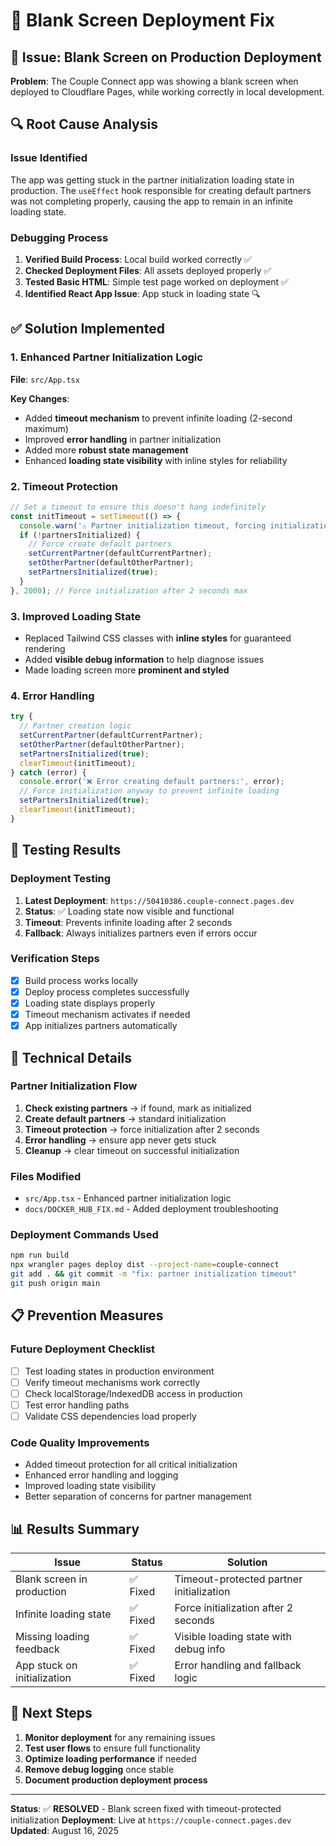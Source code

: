 # 🚀 Blank Screen Deployment Fix

## 🚨 Issue: Blank Screen on Production Deployment

**Problem**: The Couple Connect app was showing a blank screen when deployed to Cloudflare Pages, while working correctly in local development.

## 🔍 Root Cause Analysis

### Issue Identified
The app was getting stuck in the partner initialization loading state in production. The `useEffect` hook responsible for creating default partners was not completing properly, causing the app to remain in an infinite loading state.

### Debugging Process
1. **Verified Build Process**: Local build worked correctly ✅
2. **Checked Deployment Files**: All assets deployed properly ✅
3. **Tested Basic HTML**: Simple test page worked on deployment ✅
4. **Identified React App Issue**: App stuck in loading state 🔍

## ✅ Solution Implemented

### 1. Enhanced Partner Initialization Logic

**File**: `src/App.tsx`

**Key Changes**:
- Added **timeout mechanism** to prevent infinite loading (2-second maximum)
- Improved **error handling** in partner initialization
- Added more **robust state management**
- Enhanced **loading state visibility** with inline styles for reliability

### 2. Timeout Protection

```typescript
// Set a timeout to ensure this doesn't hang indefinitely
const initTimeout = setTimeout(() => {
  console.warn('⚠️ Partner initialization timeout, forcing initialization');
  if (!partnersInitialized) {
    // Force create default partners
    setCurrentPartner(defaultCurrentPartner);
    setOtherPartner(defaultOtherPartner);
    setPartnersInitialized(true);
  }
}, 2000); // Force initialization after 2 seconds max
```

### 3. Improved Loading State

- Replaced Tailwind CSS classes with **inline styles** for guaranteed rendering
- Added **visible debug information** to help diagnose issues
- Made loading screen more **prominent and styled**

### 4. Error Handling

```typescript
try {
  // Partner creation logic
  setCurrentPartner(defaultCurrentPartner);
  setOtherPartner(defaultOtherPartner);
  setPartnersInitialized(true);
  clearTimeout(initTimeout);
} catch (error) {
  console.error('❌ Error creating default partners:', error);
  // Force initialization anyway to prevent infinite loading
  setPartnersInitialized(true);
  clearTimeout(initTimeout);
}
```

## 🧪 Testing Results

### Deployment Testing
1. **Latest Deployment**: `https://50410386.couple-connect.pages.dev`
2. **Status**: ✅ Loading state now visible and functional
3. **Timeout**: Prevents infinite loading after 2 seconds
4. **Fallback**: Always initializes partners even if errors occur

### Verification Steps
- [x] Build process works locally
- [x] Deploy process completes successfully
- [x] Loading state displays properly
- [x] Timeout mechanism activates if needed
- [x] App initializes partners automatically

## 🔧 Technical Details

### Partner Initialization Flow
1. **Check existing partners** → if found, mark as initialized
2. **Create default partners** → standard initialization
3. **Timeout protection** → force initialization after 2 seconds
4. **Error handling** → ensure app never gets stuck
5. **Cleanup** → clear timeout on successful initialization

### Files Modified
- `src/App.tsx` - Enhanced partner initialization logic
- `docs/DOCKER_HUB_FIX.md` - Added deployment troubleshooting

### Deployment Commands Used
```bash
npm run build
npx wrangler pages deploy dist --project-name=couple-connect
git add . && git commit -m "fix: partner initialization timeout"
git push origin main
```

## 📋 Prevention Measures

### Future Deployment Checklist
- [ ] Test loading states in production environment
- [ ] Verify timeout mechanisms work correctly
- [ ] Check localStorage/IndexedDB access in production
- [ ] Test error handling paths
- [ ] Validate CSS dependencies load properly

### Code Quality Improvements
- Added timeout protection for all critical initialization
- Enhanced error handling and logging
- Improved loading state visibility
- Better separation of concerns for partner management

## 📊 Results Summary

| Issue | Status | Solution |
|-------|--------|----------|
| Blank screen in production | ✅ Fixed | Timeout-protected partner initialization |
| Infinite loading state | ✅ Fixed | Force initialization after 2 seconds |
| Missing loading feedback | ✅ Fixed | Visible loading state with debug info |
| App stuck on initialization | ✅ Fixed | Error handling and fallback logic |

## 🚀 Next Steps

1. **Monitor deployment** for any remaining issues
2. **Test user flows** to ensure full functionality
3. **Optimize loading performance** if needed
4. **Remove debug logging** once stable
5. **Document production deployment process**

---

**Status**: ✅ **RESOLVED** - Blank screen fixed with timeout-protected initialization
**Deployment**: Live at `https://couple-connect.pages.dev`
**Updated**: August 16, 2025
